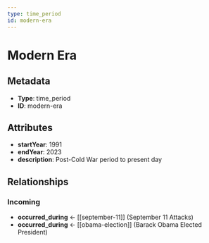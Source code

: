 ```yaml
---
type: time_period
id: modern-era
---
```


# Modern Era

## Metadata

- **Type**: time_period
- **ID**: modern-era

## Attributes

- **startYear**: 1991
- **endYear**: 2023
- **description**: Post-Cold War period to present day

## Relationships

### Incoming

- **occurred_during** ← [[september-11]] (September 11 Attacks)
- **occurred_during** ← [[obama-election]] (Barack Obama Elected President)


